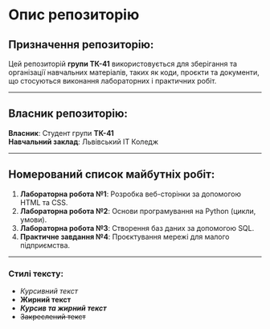 # Опис репозиторію

## Призначення репозиторію:
Цей репозиторій **групи ТК-41** використовується для зберігання та організації навчальних матеріалів, таких як коди, проєкти та документи, що стосуються виконання лабораторних і практичних робіт.

---

## Власник репозиторію:
**Власник**: Студент групи **ТК-41**  
**Навчальний заклад**: Львівський IT Коледж

---

## Номерований список майбутніх робіт:

1. **Лабораторна робота №1**: Розробка веб-сторінки за допомогою HTML та CSS.
2. **Лабораторна робота №2**: Основи програмування на Python (цикли, умови).
3. **Лабораторна робота №3**: Створення баз даних за допомогою SQL.
4. **Практичне завдання №4**: Проєктування мережі для малого підприємства.

---

### Стилі тексту:
- _Курсивний текст_
- **Жирний текст**
- ***Курсив та жирний текст***
- ~~Закреслений текст~~

